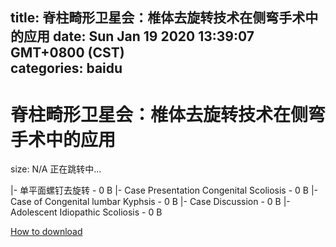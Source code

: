 
title: 脊柱畸形卫星会：椎体去旋转技术在侧弯手术中的应用
date: Sun Jan 19 2020 13:39:07 GMT+0800 (CST)    
categories: baidu
---

# 脊柱畸形卫星会：椎体去旋转技术在侧弯手术中的应用
size: N/A
 正在跳转中...
 
|- 单平面螺钉去旋转 - 0 B
|- Case Presentation Congenital Scoliosis - 0 B
|- Case of Congenital lumbar Kyphsis - 0 B
|- Case Discussion - 0 B
|- Adolescent Idiopathic Scoliosis - 0 B

[How to download](https://bpcam.bemobtrk.com/go/2ceec3aa-1ca2-46d6-b9ff-aaa5c184517c?jno=4851)